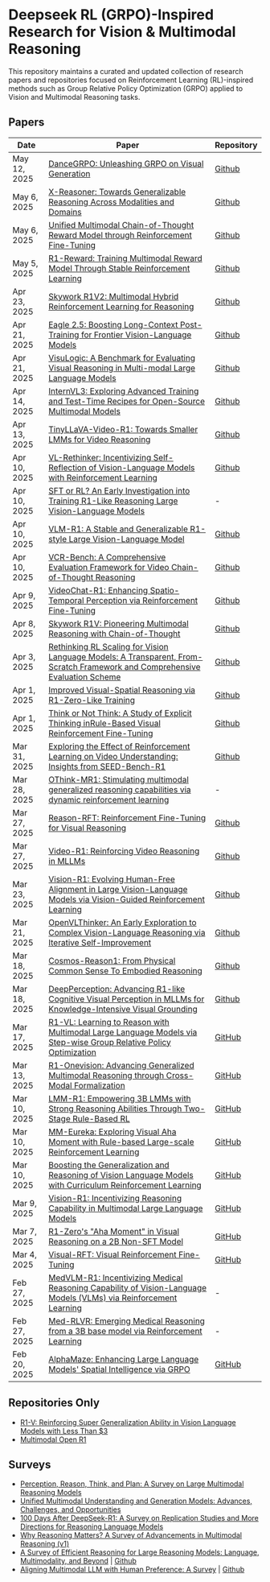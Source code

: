 # Deepseek RL (GRPO)-Inspired Research for Vision & Multimodal Reasoning

This repository maintains a curated and updated collection of research papers and repositories focused on Reinforcement Learning (RL)-inspired methods such as Group Relative Policy Optimization (GRPO) applied to Vision and Multimodal Reasoning tasks.

## Papers

| Date           | Paper                                                                                                                                               | Repository                                                |
|----------------|-----------------------------------------------------------------------------------------------------------------------------------------------------|-----------------------------------------------------------|
| May 12, 2025  |  [DanceGRPO: Unleashing GRPO on Visual Generation](https://arxiv.org/abs/2505.07818)                                     |  [Github](https://github.com/XueZeyue/DanceGRPO)  |
| May 6, 2025   |  [X-Reasoner: Towards Generalizable Reasoning Across Modalities and Domains](https://arxiv.org/abs/2505.03981)           |  [Github](https://github.com/microsoft/x-reasoner)  |
| May 6, 2025   |  [Unified Multimodal Chain-of-Thought Reward Model through Reinforcement Fine-Tuning](https://arxiv.org/abs/2505.03318)  |  [Github](https://github.com/CodeGoat24/UnifiedReward)  |
| May 5, 2025   |  [R1-Reward: Training Multimodal Reward Model Through Stable Reinforcement Learning](https://arxiv.org/abs/2505.02835)   |  [Github](https://github.com/yfzhang114/r1_reward)   |
| Apr 23, 2025  |  [Skywork R1V2: Multimodal Hybrid Reinforcement Learning for Reasoning](https://arxiv.org/abs/2504.16656)                |  [Github](https://github.com/SkyworkAI/Skywork-R1V)  |
| Apr 21, 2025  |  [Eagle 2.5: Boosting Long-Context Post-Training for Frontier Vision-Language Models](https://arxiv.org/abs/2504.15271)  |  [Github](https://github.com/NVlabs/EAGLE)  |
| Apr 21, 2025  |  [VisuLogic: A Benchmark for Evaluating Visual Reasoning in Multi-modal Large Language Models](https://arxiv.org/abs/2504.15279)  |  [Github](https://github.com/VisuLogic-Benchmark/VisuLogic-Eval)  |
| Apr 14, 2025  |  [InternVL3: Exploring Advanced Training and Test-Time Recipes for Open-Source Multimodal Models](https://arxiv.org/abs/2504.10479)  |  [Github](https://github.com/OpenGVLab/InternVL)  |
| Apr 13, 2025  |  [TinyLLaVA-Video-R1: Towards Smaller LMMs for Video Reasoning](https://arxiv.org/abs/2504.09641)  |  [Github](https://github.com/ZhangXJ199/TinyLLaVA-Video-R1)  |
| Apr 10, 2025  |  [VL-Rethinker: Incentivizing Self-Reflection of Vision-Language Models with Reinforcement Learning](https://arxiv.org/abs/2504.08837)  |  [Github](https://github.com/TIGER-AI-Lab/VL-Rethinker/)  |
| Apr 10, 2025  |  [SFT or RL? An Early Investigation into Training R1-Like Reasoning Large Vision-Language Models](https://arxiv.org/abs/2504.11468)  |  -  |
| Apr 10, 2025  |  [VLM-R1: A Stable and Generalizable R1-style Large Vision-Language Model](https://arxiv.org/abs/2504.07615)  |  [Github](https://github.com/om-ai-lab/VLM-R1)  |
| Apr 10, 2025  |  [VCR-Bench: A Comprehensive Evaluation Framework for Video Chain-of-Thought Reasoning](https://arxiv.org/abs/2504.07956)                            |  [Github](https://github.com/zhishuifeiqian/VCR-Bench)  |
| Apr 9, 2025 | [VideoChat-R1: Enhancing Spatio-Temporal Perception via Reinforcement Fine-Tuning](https://arxiv.org/abs/2504.06958)                                   |  [Github](https://github.com/OpenGVLab/VideoChat-R1)  |
| Apr 8, 2025  | [Skywork R1V: Pioneering Multimodal Reasoning with Chain-of-Thought](https://arxiv.org/abs/2504.05599)                                                |  [Github](https://github.com/SkyworkAI/Skywork-R1V)  |
| Apr 3, 2025  | [Rethinking RL Scaling for Vision Language Models: A Transparent, From-Scratch Framework and Comprehensive Evaluation Scheme](https://arxiv.org/abs/2504.02587)  | [Github](https://github.com/GAIR-NLP/MAYE)  |
| Apr 1, 2025  | [Improved Visual-Spatial Reasoning via R1-Zero-Like Training](https://arxiv.org/abs/2504.00883)  | [Github](https://github.com/zhijie-group/R1-Zero-VSI) |
| Apr 1, 2025  | [Think or Not Think: A Study of Explicit Thinking inRule-Based Visual Reinforcement Fine-Tuning](https://arxiv.org/abs/2503.16188)  | [Github](https://github.com/minglllli/CLS-RL)  |
| Mar 31, 2025  | [Exploring the Effect of Reinforcement Learning on Video Understanding: Insights from SEED-Bench-R1](https://arxiv.org/abs/2503.24376)  | [Github](https://github.com/TencentARC/SEED-Bench-R1)  |
| Mar 28, 2025   | [OThink-MR1: Stimulating multimodal generalized reasoning capabilities via dynamic reinforcement learning](https://arxiv.org/abs/2503.16081)  | - |
| Mar 27, 2025  | [Reason-RFT: Reinforcement Fine-Tuning for Visual Reasoning](https://arxiv.org/abs/2503.20752)  | [Github](https://github.com/tanhuajie/Reason-RFT)  |
| Mar 27, 2025   | [Video-R1: Reinforcing Video Reasoning in MLLMs](https://arxiv.org/abs/2503.21776)                                                                   | [Github](https://github.com/tulerfeng/Video-R1)          |
| Mar 23, 2025   | [Vision-R1: Evolving Human-Free Alignment in Large Vision-Language Models via Vision-Guided Reinforcement Learning](https://arxiv.org/abs/2503.18013) | [Github](https://github.com/jefferyZhan/Griffon/tree/master/Vision-R1) |
| Mar 21, 2025   | [OpenVLThinker: An Early Exploration to Complex Vision-Language Reasoning via Iterative Self-Improvement](https://arxiv.org/abs/2503.17352) | [Github](https://github.com/yihedeng9/OpenVLThinker) | 
| Mar 18, 2025   | [Cosmos-Reason1: From Physical Common Sense To Embodied Reasoning](https://arxiv.org/abs/2503.15558)                                                | [Github](https://github.com/nvidia-cosmos/cosmos-reason1)  |
| Mar 18, 2025   | [DeepPerception: Advancing R1-like Cognitive Visual Perception in MLLMs for Knowledge-Intensive Visual Grounding](https://arxiv.org/abs/2503.12797) | [Github](https://github.com/thunlp/DeepPerception)        |
| Mar 17, 2025   | [R1-VL: Learning to Reason with Multimodal Large Language Models via Step-wise Group Relative Policy Optimization](https://arxiv.org/abs/2503.12937) | [GitHub](https://github.com/jingyi0000/R1-VL)             |
| Mar 13, 2025   | [R1-Onevision: Advancing Generalized Multimodal Reasoning through Cross-Modal Formalization](https://arxiv.org/abs/2503.10615)                       | [GitHub](https://github.com/Fancy-MLLM/R1-onevision)      |
| Mar 10, 2025   | [LMM-R1: Empowering 3B LMMs with Strong Reasoning Abilities Through Two-Stage Rule-Based RL](https://arxiv.org/abs/2503.07536)                       | [GitHub](https://github.com/TideDra/lmm-r1)               |
| Mar 10, 2025   | [MM-Eureka: Exploring Visual Aha Moment with Rule-based Large-scale Reinforcement Learning](https://arxiv.org/abs/2503.07365)                        | [GitHub](https://github.com/ModalMinds/MM-EUREKA)         |
| Mar 10, 2025   | [Boosting the Generalization and Reasoning of Vision Language Models with Curriculum Reinforcement Learning](https://arxiv.org/abs/2503.07065)       | [GitHub](https://github.com/ding523/Curr_REFT)            |
| Mar 9, 2025    | [Vision-R1: Incentivizing Reasoning Capability in Multimodal Large Language Models](https://arxiv.org/abs/2503.06749)                                | [GitHub](https://github.com/Osilly/Vision-R1)             |
| Mar 7, 2025    | [R1-Zero's "Aha Moment" in Visual Reasoning on a 2B Non-SFT Model](https://arxiv.org/abs/2503.05132)                                                 | [GitHub](https://github.com/turningpoint-ai/VisualThinker-R1-Zero) |
| Mar 4, 2025    | [Visual-RFT: Visual Reinforcement Fine-Tuning](https://huggingface.co/papers/2503.01785)                                                             | [GitHub](https://github.com/Liuziyu77/Visual-RFT)         |
| Feb 27, 2025   | [MedVLM-R1: Incentivizing Medical Reasoning Capability of Vision-Language Models (VLMs) via Reinforcement Learning](https://arxiv.org/abs/2502.19634) | - |
| Feb 27, 2025   | [Med-RLVR: Emerging Medical Reasoning from a 3B base model via Reinforcement Learning](https://arxiv.org/abs/2502.19655)                             | - |
| Feb 20, 2025   | [AlphaMaze: Enhancing Large Language Models' Spatial Intelligence via GRPO](https://arxiv.org/abs/2502.14669)                                        | [GitHub](https://github.com/menloresearch/visual-thinker) |

## Repositories Only
- [R1-V: Reinforcing Super Generalization Ability in Vision Language Models with Less Than $3](https://github.com/Deep-Agent/R1-V)
- [Multimodal Open R1](https://github.com/EvolvingLMMs-Lab/open-r1-multimodal)


## Surveys
- [Perception, Reason, Think, and Plan: A Survey on Large Multimodal Reasoning Models](https://arxiv.org/abs/2505.04921)
- [Unified Multimodal Understanding and Generation Models: Advances, Challenges, and Opportunities](https://arxiv.org/abs/2505.02567)
- [100 Days After DeepSeek-R1: A Survey on Replication Studies and More Directions for Reasoning Language Models](https://arxiv.org/abs/2505.00551)
- [Why Reasoning Matters? A Survey of Advancements in Multimodal Reasoning (v1)](https://arxiv.org/abs/2504.03151)
- [A Survey of Efficient Reasoning for Large Reasoning Models: Language, Multimodality, and Beyond](https://arxiv.org/abs/2503.21614) | [Github](https://github.com/XiaoYee/Awesome_Efficient_LRM_Reasoning)
- [Aligning Multimodal LLM with Human Preference: A Survey](https://arxiv.org/abs/2503.14504) | [Github](https://github.com/BradyFU/Awesome-Multimodal-Large-Language-Models/tree/Alignment)

